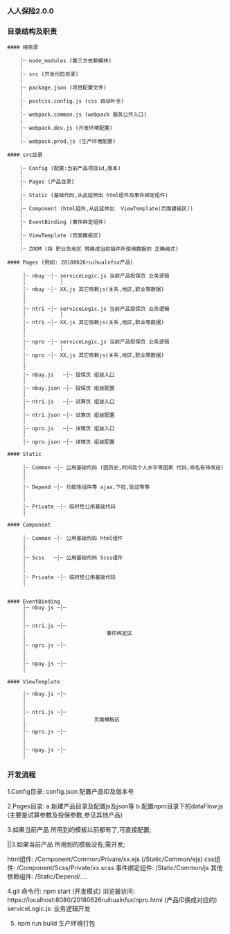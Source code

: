 ### 人人保险2.0.0


### 目录结构及职责

	#### 根目录

		┆┄ node_modules (第三方依赖模块)
		┆
		┆┄ src (开发代码目录)
		┆
		┆┄ package.json (项目配置文件)
		┆
		┆┄ postcss.config.js (css 自动补全)
		┆
		┆┄ webpack.common.js (webpack 服务公共入口)
		┆
		┆┄ webpack.dev.js (开发环境配置)
		┆
		┆┄ webpack.prod.js (生产环境配置)

	#### src目录

 		┆┄ Config (配置:当前产品项目id,版本)
 	    ┆
 	    ┆┄ Pages (产品目录)
 	    ┆
 	    ┆┄ Static (基础代码,从此延伸出 html组件及事件绑定组件)
 	    ┆
 	    ┆┄ Component (html组件,从此延伸出  ViewTemplate(页面模板区))
 	    ┆
 	    ┆┄ EventBinding (事件绑定组件)
 	    ┆
 	    ┆┄ ViewTemplate (页面模板区)
 	    ┆
 	    ┆┄ ZOOM (将 职业及地区 转换成当前插件所使用数据的 正确格式)

 	#### Pages (例如: 20180626ruihualnfsx产品)

	     ┆┄ nbuy ┄┆┄ serviceLogic.js 当前产品投保页 业务逻辑
	 	 ┆			 ┆
	 	 ┆┄ nbuy ┄┆┄ XX.js 其它依赖js(关系,地区,职业等数据)
	 	 ┆
	 	 ┆
		 ┆┄ ntri ┄┆┄ serviceLogic.js 当前产品投保页 业务逻辑
	 	 ┆			 ┆
	 	 ┆┄ ntri ┄┆┄ XX.js 其它依赖js(关系,地区,职业等数据)
	 	 ┆
	 	 ┆
		 ┆┄ npro ┄┆┄ serviceLogic.js 当前产品投保页 业务逻辑
	 	 ┆			 ┆
	 	 ┆┄ npro ┄┆┄ XX.js 其它依赖js(关系,地区,职业等数据)
	 	 ┆
	 	 ┆
		 ┆┄ nbuy.js   ┄┆┄ 投保页 组装入口
	 	 ┆
	 	 ┆┄ nbuy.json ┄┆┄ 投保页 组装配置
	 	 ┆
		 ┆┄ ntri.js   ┄┆┄ 试算页 组装入口
	 	 ┆
	 	 ┆┄ ntri.json ┄┆┄ 试算页 组装配置
	 	 ┆
		 ┆┄ npro.js   ┄┆┄ 详情页 组装入口
	 	 ┆
	 	 ┆┄ npro.json ┄┆┄ 详情页 组装配置

	#### Static

   		 ┆┄ Common ┄┆┄ 公用基础代码 (因历史,时间及个人水平等因素 代码,命名有待改进)
	 	 ┆
	 	 ┆
		 ┆┄ Depend ┄┆┄ 功能性组件等 ajax,下拉,验证等等
		 ┆
	 	 ┆
		 ┆┄ Private ┄┆┄ 临时性公用基础代码
		 ┆

	#### Component

		 ┆┄ Common ┄┆┄ 公用基础代码 html组件
	 	 ┆
	 	 ┆
		 ┆┄ Scss   ┄┆┄ 公用基础代码 Scss组件
		 ┆
	 	 ┆
		 ┆┄ Private ┄┆┄ 临时性公用基础代码
	 	 ┆


	#### EventBinding
 		 ┆┄ nbuy.js ┄┆┄
	 	 ┆
	 	 ┆
		 ┆┄ ntri.js ┄┆┄
		 ┆							事件绑定区
	 	 ┆
		 ┆┄ npro.js ┄┆┄
	 	 ┆
	 	 ┆
		 ┆┄ npay.js ┄┆┄
	 	 ┆

	#### ViewTemplate

 		 ┆┄ nbuy.js ┄┆┄
	 	 ┆
	 	 ┆
		 ┆┄ ntri.js ┄┆┄
		 ┆						页面模板区
	 	 ┆
		 ┆┄ npro.js ┄┆┄
	 	 ┆
	 	 ┆
		 ┆┄ npay.js ┄┆┄
	 	 ┆

### 开发流程
 1.Config目录: config.json 配置产品ID及版本号

 2.Pages目录:  a.新建产品目录及配置js及json等
	           b.配置npro目录下的dataFlow.js (主要是试算参数及投保参数,参见其他产品)

 3.如果当前产品 所用到的模板以前都有了,可直接配置;

 ||3.如果当前产品 所用到的模板没有;需开发;

 html组件: /Component/Common/Private/xx.ejs     (/Static/Common/ejs)
 css组件:  /Component/Scss/Private/xx.scss
 事件绑定组件: /Static/Common/js
 其他依赖组件: /Static/Depend/....

 4.git 命令行: npm start (开发模式)
  浏览器访问: https://localhost:8080/20180626ruihualnfsx/npro.html (产品ID换成对应的)
  serviceLogic.js: 业务逻辑开发

 5. npm run build 生产环境打包

